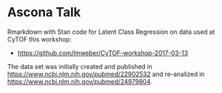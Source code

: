 # Ascona Talk

Rmarkdown with Stan code for Latent Class Regression on data used at CyTOF this workshop: 

* https://github.com/lmweber/CyTOF-workshop-2017-03-13

The data set was initially created and published in https://www.ncbi.nlm.nih.gov/pubmed/22902532 and re-analized in https://www.ncbi.nlm.nih.gov/pubmed/24979804.
